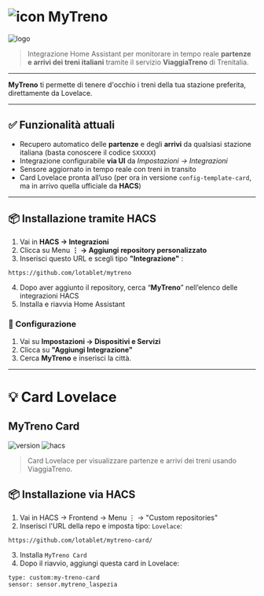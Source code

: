 # ![icon](https://github.com/lotablet/mytreno/blob/main/custom_components/mytreno/images/icon.png) MyTreno  
![logo](https://github.com/lotablet/mytreno/blob/main/custom_components/mytreno/images/logo.png)

> Integrazione Home Assistant per monitorare in tempo reale **partenze e arrivi dei treni italiani** tramite il servizio **ViaggiaTreno** di Trenitalia.

---

**MyTreno** ti permette di tenere d'occhio i treni della tua stazione preferita, direttamente da Lovelace.  

---

## ✅ Funzionalità attuali

- Recupero automatico delle **partenze** e degli **arrivi** da qualsiasi stazione italiana (basta conoscere il codice `SXXXXX`)
- Integrazione configurabile **via UI** da *Impostazioni → Integrazioni*
- Sensore aggiornato in tempo reale con treni in transito
- Card Lovelace pronta all’uso (per ora in versione `config-template-card`, ma in arrivo quella ufficiale da **HACS**)

---

## 📦 Installazione tramite HACS

1. Vai in **HACS → Integrazioni**
2. Clicca su Menu **⋮ → Aggiungi repository personalizzato**
3. Inserisci questo URL e scegli tipo **"Integrazione"** :
```
https://github.com/lotablet/mytreno
```


4. Dopo aver aggiunto il repository, cerca “**MyTreno**” nell’elenco delle integrazioni HACS
5. Installa e riavvia Home Assistant

### 🔧 Configurazione

1. Vai su **Impostazioni → Dispositivi e Servizi**
2. Clicca su **"Aggiungi Integrazione"**
3. Cerca **MyTreno** e inserisci la città.

---

# 💡 Card Lovelace 



## MyTreno Card

![version](https://img.shields.io/badge/version-1.0-blue)
![hacs](https://img.shields.io/badge/HACS-default-orange)

> Card Lovelace per visualizzare partenze e arrivi dei treni usando ViaggiaTreno.

## 📦 Installazione via HACS

1. Vai in HACS → Frontend → Menu ⋮ → "Custom repositories"
2. Inserisci l'URL della repo e imposta tipo: `Lovelace`:

```
https://github.com/lotablet/mytreno-card/
```


3. Installa `MyTreno Card`
4. Dopo il riavvio, aggiungi questa card in Lovelace:

```
type: custom:my-treno-card
sensor: sensor.mytreno_laspezia
```
